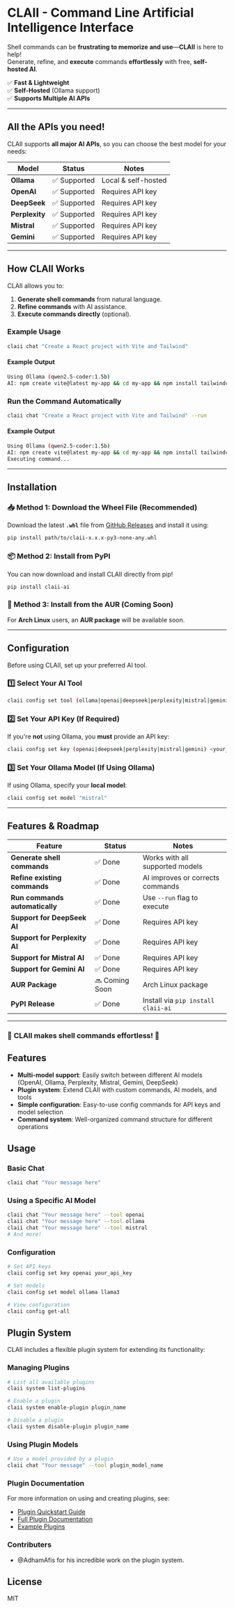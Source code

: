 # **CLAII - Command Line Artificial Intelligence Interface**  

Shell commands can be **frustrating to memorize and use**—**CLAII** is here to help!  
Generate, refine, and **execute** commands **effortlessly** with free, **self-hosted AI**.  

✅ **Fast & Lightweight**  
✅ **Self-Hosted** (Ollama support)  
✅ **Supports Multiple AI APIs**  

---

## **All the APIs you need!**  

CLAII supports **all major AI APIs**, so you can choose the best model for your needs:  

| Model       | Status    | Notes |
|-------------|----------|--------|
| **Ollama**  | ✅ Supported | Local & self-hosted |
| **OpenAI**  | ✅ Supported | Requires API key |
| **DeepSeek** | ✅ Supported | Requires API key |
| **Perplexity** | ✅ Supported | Requires API key |
| **Mistral** | ✅ Supported | Requires API key |
| **Gemini** | ✅ Supported | Requires API key |

---

## **How CLAII Works**  

CLAII allows you to:  

1. **Generate shell commands** from natural language.  
2. **Refine commands** with AI assistance.  
3. **Execute commands directly** (optional).  

### **Example Usage**  

```bash
claii chat "Create a React project with Vite and Tailwind"
```

#### **Example Output**  

```bash
Using Ollama (qwen2.5-coder:1.5b)
AI: npm create vite@latest my-app && cd my-app && npm install tailwindcss postcss autoprefixer && npx tailwindcss init -p
```

### **Run the Command Automatically**  

```bash
claii chat "Create a React project with Vite and Tailwind" --run
```

#### **Example Output**  

```bash
Using Ollama (qwen2.5-coder:1.5b)
AI: npm create vite@latest my-app && cd my-app && npm install tailwindcss postcss autoprefixer && npx tailwindcss init -p
Executing command...
```

---

## **Installation**  

### **📥 Method 1: Download the Wheel File (Recommended)**  
Download the latest **`.whl`** file from [GitHub Releases](https://github.com/YoussefAlkentclaii/releases) and install it using:  

```bash
pip install path/to/claii-x.x.x-py3-none-any.whl
```

### **📦 Method 2: Install from PyPI**  
You can now download and install CLAII directly from pip! 

```bash
pip install claii-ai
```

### **🎩 Method 3: Install from the AUR (Coming Soon)**  
For **Arch Linux** users, an **AUR package** will be available soon.

---

## **Configuration**  

Before using CLAII, set up your preferred AI tool.  

### **1️⃣ Select Your AI Tool**  

```bash
claii config set tool (ollama|openai|deepseek|perplexity|mistral|gemini)
```

### **2️⃣ Set Your API Key (If Required)**  

If you're **not** using Ollama, you **must** provide an API key:  

```bash
claii config set key (openai|deepseek|perplexity|mistral|gemini) <your_api_key>
```

### **3️⃣ Set Your Ollama Model (If Using Ollama)**  

If using Ollama, specify your **local model**:  

```bash
claii config set model "mistral"
```

---

## **Features & Roadmap**  

| Feature                 | Status    | Notes |
|-------------------------|----------|--------|
| **Generate shell commands** | ✅ Done | Works with all supported models |
| **Refine existing commands** | ✅ Done | AI improves or corrects commands |
| **Run commands automatically** | ✅ Done | Use `--run` flag to execute |
| **Support for DeepSeek AI** | ✅ Done | Requires API key |
| **Support for Perplexity AI** | ✅ Done | Requires API key |
| **Support for Mistral AI** | ✅ Done | Requires API key |
| **Support for Gemini AI** | ✅ Done | Requires API key |
| **AUR Package** | 🔜 Coming Soon | Arch Linux package |
| **PyPI Release** | ✅ Done | Install via `pip install claii-ai` |

---

### 🚀 **CLAII makes shell commands effortless!** 🚀  

## **Features**

- **Multi-model support**: Easily switch between different AI models (OpenAI, Ollama, Perplexity, Mistral, Gemini, DeepSeek)
- **Plugin system**: Extend CLAII with custom commands, AI models, and tools
- **Simple configuration**: Easy-to-use config commands for API keys and model selection
- **Command system**: Well-organized command structure for different operations

## **Usage**

### **Basic Chat**

```bash
claii chat "Your message here"
```

### **Using a Specific AI Model**

```bash
claii chat "Your message here" --tool openai
claii chat "Your message here" --tool ollama
claii chat "Your message here" --tool mistral
# And more!
```

### **Configuration**

```bash
# Set API keys
claii config set key openai your_api_key

# Set models
claii config set model ollama llama3

# View configuration
claii config get-all
```

## **Plugin System**

CLAII includes a flexible plugin system for extending its functionality:

### **Managing Plugins**

```bash
# List all available plugins
claii system list-plugins

# Enable a plugin
claii system enable-plugin plugin_name

# Disable a plugin
claii system disable-plugin plugin_name
```

### **Using Plugin Models**

```bash
# Use a model provided by a plugin
claii chat "Your message" --tool plugin_model_name
```

### **Plugin Documentation**

For more information on using and creating plugins, see:

- [Plugin Quickstart Guide](claii/docs/PLUGINS_QUICKSTART.md)
- [Full Plugin Documentation](claii/docs/plugins.md)
- [Example Plugins](claii/docs/examples/plugins/)

### **Contributers**
- @AdhamAfis for his incredible work on the plugin system.

## **License**

MIT

